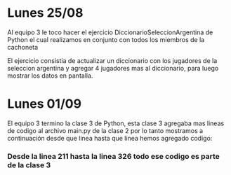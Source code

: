 # Lunes 25/08

Al equipo 3 le toco hacer el ejercicio DiccionarioSeleccionArgentina de Python 
el cual realizamos en conjunto con todos los miembros de la cachoneta

El ejercicio consistia de actualizar un diccionario con los jugadores de la seleccion argentina
y agregar 4 jugadores mas al diccionario, para luego mostrar los datos en pantalla.

# Lunes 01/09

El equipo 3 termino la clase 3 de Python, esta clase 3 agregaba mas lineas de codigo al archivo main.py de
la clase 2 por lo tanto mostramos a continuación desde que linea hasta que linea hemos agregado codigo:
### Desde la **linea 211** hasta la **linea 326** todo ese codigo es parte de la clase 3